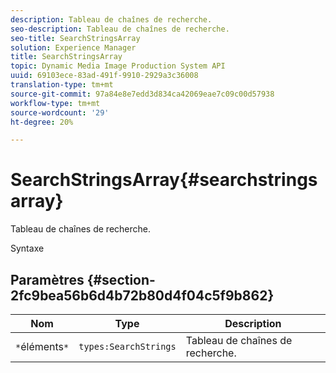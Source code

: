 ```yaml
---
description: Tableau de chaînes de recherche.
seo-description: Tableau de chaînes de recherche.
seo-title: SearchStringsArray
solution: Experience Manager
title: SearchStringsArray
topic: Dynamic Media Image Production System API
uuid: 69103ece-83ad-491f-9910-2929a3c36008
translation-type: tm+mt
source-git-commit: 97a84e8e7edd3d834ca42069eae7c09c00d57938
workflow-type: tm+mt
source-wordcount: '29'
ht-degree: 20%

---
```



# SearchStringsArray{#searchstringsarray}

Tableau de chaînes de recherche.

Syntaxe

## Paramètres {#section-2fc9bea56b6d4b72b80d4f04c5f9b862}

| Nom | Type | Description |
|---|---|---|
| `*`éléments`*` | `types:SearchStrings` | Tableau de chaînes de recherche. |


